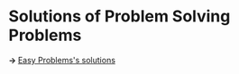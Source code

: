 <h1>Solutions of Problem Solving Problems</h1>

<b>-> </b><a href="https://github.com/recep-yildirim/HackerRank/tree/master/Problem%20Solving/Easy">Easy Problems's solutions</a>
